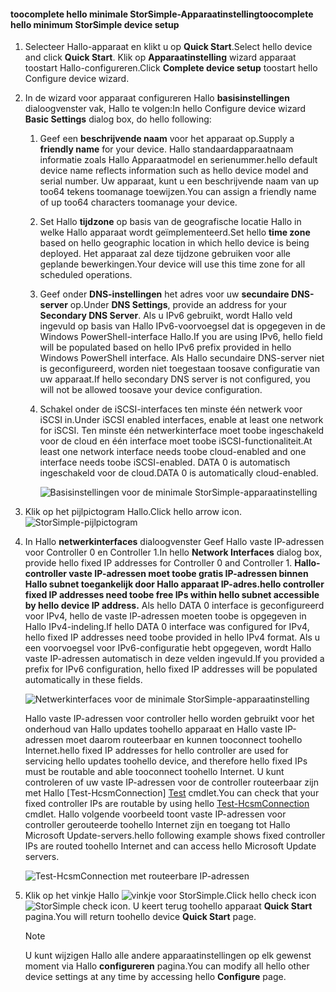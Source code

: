 <!--author=alkohli last changed: 9/17/15-->

#### <a name="toocomplete-hello-minimum-storsimple-device-setup"></a><span data-ttu-id="74985-101">toocomplete hello minimale StorSimple-Apparaatinstelling</span><span class="sxs-lookup"><span data-stu-id="74985-101">toocomplete hello minimum StorSimple device setup</span></span>
1. <span data-ttu-id="74985-102">Selecteer Hallo-apparaat en klikt u op **Quick Start**.</span><span class="sxs-lookup"><span data-stu-id="74985-102">Select hello device and click **Quick Start**.</span></span> <span data-ttu-id="74985-103">Klik op **Apparaatinstelling** wizard apparaat toostart Hallo-configureren.</span><span class="sxs-lookup"><span data-stu-id="74985-103">Click **Complete device setup** toostart hello Configure device wizard.</span></span>
2. <span data-ttu-id="74985-104">In de wizard voor apparaat configureren Hallo **basisinstellingen** dialoogvenster vak, Hallo te volgen:</span><span class="sxs-lookup"><span data-stu-id="74985-104">In hello Configure device wizard **Basic Settings** dialog box, do hello following:</span></span>
   
   1. <span data-ttu-id="74985-105">Geef een **beschrijvende naam** voor het apparaat op.</span><span class="sxs-lookup"><span data-stu-id="74985-105">Supply a **friendly name** for your device.</span></span> <span data-ttu-id="74985-106">Hallo standaardapparaatnaam informatie zoals Hallo Apparaatmodel en serienummer.</span><span class="sxs-lookup"><span data-stu-id="74985-106">hello default device name reflects information such as hello device model and serial number.</span></span> <span data-ttu-id="74985-107">Uw apparaat, kunt u een beschrijvende naam van up too64 tekens toomanage toewijzen.</span><span class="sxs-lookup"><span data-stu-id="74985-107">You can assign a friendly name of up too64 characters toomanage your device.</span></span>
   2. <span data-ttu-id="74985-108">Set Hallo **tijdzone** op basis van de geografische locatie Hallo in welke Hallo apparaat wordt geïmplementeerd.</span><span class="sxs-lookup"><span data-stu-id="74985-108">Set hello **time zone** based on hello geographic location in which hello device is being deployed.</span></span> <span data-ttu-id="74985-109">Het apparaat zal deze tijdzone gebruiken voor alle geplande bewerkingen.</span><span class="sxs-lookup"><span data-stu-id="74985-109">Your device will use this time zone for all scheduled operations.</span></span>
   3. <span data-ttu-id="74985-110">Geef onder **DNS-instellingen** het adres voor uw **secundaire DNS-server** op.</span><span class="sxs-lookup"><span data-stu-id="74985-110">Under **DNS Settings**, provide an address for your **Secondary DNS Server**.</span></span> <span data-ttu-id="74985-111">Als u IPv6 gebruikt, wordt Hallo veld ingevuld op basis van Hallo IPv6-voorvoegsel dat is opgegeven in de Windows PowerShell-interface Hallo.</span><span class="sxs-lookup"><span data-stu-id="74985-111">If you are using IPv6, hello field will be populated based on hello IPv6 prefix provided in hello Windows PowerShell interface.</span></span> 
      <span data-ttu-id="74985-112">Als Hallo secundaire DNS-server niet is geconfigureerd, worden niet toegestaan toosave configuratie van uw apparaat.</span><span class="sxs-lookup"><span data-stu-id="74985-112">If hello secondary DNS server is not configured, you will not be allowed toosave your device configuration.</span></span>
   4. <span data-ttu-id="74985-113">Schakel onder de iSCSI-interfaces ten minste één netwerk voor iSCSI in.</span><span class="sxs-lookup"><span data-stu-id="74985-113">Under iSCSI enabled interfaces, enable at least one network for iSCSI.</span></span> <span data-ttu-id="74985-114">Ten minste één netwerkinterface moet toobe ingeschakeld voor de cloud en één interface moet toobe iSCSI-functionaliteit.</span><span class="sxs-lookup"><span data-stu-id="74985-114">At least one network interface needs toobe cloud-enabled and one interface needs toobe iSCSI-enabled.</span></span> <span data-ttu-id="74985-115">DATA 0 is automatisch ingeschakeld voor de cloud.</span><span class="sxs-lookup"><span data-stu-id="74985-115">DATA 0 is automatically cloud-enabled.</span></span>
      
      ![Basisinstellingen voor de minimale StorSimple-apparaatinstelling](./media/storsimple-complete-minimum-device-setup-u1/HCS_MinDeviceSetupBasicSettings1-include.png)
3. <span data-ttu-id="74985-117">Klik op het pijlpictogram Hallo.</span><span class="sxs-lookup"><span data-stu-id="74985-117">Click hello arrow icon.</span></span> ![StorSimple-pijlpictogram](./media/storsimple-complete-minimum-device-setup/HCS_ArrowIcon-include.png)
4. <span data-ttu-id="74985-119">In Hallo **netwerkinterfaces** dialoogvenster Geef Hallo vaste IP-adressen voor Controller 0 en Controller 1.</span><span class="sxs-lookup"><span data-stu-id="74985-119">In hello **Network Interfaces** dialog box, provide hello fixed IP addresses for Controller 0 and Controller 1.</span></span> <span data-ttu-id="74985-120">**Hallo-controller vaste IP-adressen moet toobe gratis IP-adressen binnen Hallo subnet toegankelijk door Hallo apparaat IP-adres.**</span><span class="sxs-lookup"><span data-stu-id="74985-120">**hello controller fixed IP addresses need toobe free IPs within hello subnet accessible by hello device IP address.**</span></span> <span data-ttu-id="74985-121">Als hello DATA 0 interface is geconfigureerd voor IPv4, hello de vaste IP-adressen moeten toobe is opgegeven in Hallo IPv4-indeling.</span><span class="sxs-lookup"><span data-stu-id="74985-121">If hello DATA 0 interface was configured for IPv4, hello fixed IP addresses need toobe provided in hello IPv4 format.</span></span> <span data-ttu-id="74985-122">Als u een voorvoegsel voor IPv6-configuratie hebt opgegeven, wordt Hallo vaste IP-adressen automatisch in deze velden ingevuld.</span><span class="sxs-lookup"><span data-stu-id="74985-122">If you provided a prefix for IPv6 configuration, hello fixed IP addresses will be populated automatically in these fields.</span></span>

    ![Netwerkinterfaces voor de minimale StorSimple-apparaatinstelling](./media/storsimple-complete-minimum-device-setup-u1/HCS_MinDeviceSetupNetworkInterfaces2-include.png)

    <span data-ttu-id="74985-124">Hallo vaste IP-adressen voor controller hello worden gebruikt voor het onderhoud van Hallo updates toohello apparaat en Hallo vaste IP-adressen moet daarom routeerbaar en kunnen tooconnect toohello Internet.</span><span class="sxs-lookup"><span data-stu-id="74985-124">hello fixed IP addresses for hello controller are used for servicing hello updates toohello device, and therefore hello fixed IPs must be routable and able tooconnect toohello Internet.</span></span> <span data-ttu-id="74985-125">U kunt controleren of uw vaste IP-adressen voor de controller routeerbaar zijn met Hallo [Test-HcsmConnection] [ Test] cmdlet.</span><span class="sxs-lookup"><span data-stu-id="74985-125">You can check that your fixed controller IPs are routable by using hello [Test-HcsmConnection][Test] cmdlet.</span></span> <span data-ttu-id="74985-126">Hallo volgende voorbeeld toont vaste IP-adressen voor controller gerouteerde toohello Internet zijn en toegang tot Hallo Microsoft Update-servers.</span><span class="sxs-lookup"><span data-stu-id="74985-126">hello following example shows fixed controller IPs are routed toohello Internet and can access hello Microsoft Update servers.</span></span> 

     ![Test-HcsmConnection met routeerbare IP-adressen](./media/storsimple-complete-minimum-device-setup-u1/Test-HcsmConnectionOutputRegisteredDevice.png)

1. <span data-ttu-id="74985-128">Klik op het vinkje Hallo ![vinkje voor StorSimple](./media/storsimple-complete-minimum-device-setup/HCS_CheckIcon-include.png).</span><span class="sxs-lookup"><span data-stu-id="74985-128">Click hello check icon ![StorSimple check icon](./media/storsimple-complete-minimum-device-setup/HCS_CheckIcon-include.png).</span></span>
   <span data-ttu-id="74985-129">U keert terug toohello apparaat **Quick Start** pagina.</span><span class="sxs-lookup"><span data-stu-id="74985-129">You will return toohello device **Quick Start** page.</span></span>
   
   > [!NOTE]
   > <span data-ttu-id="74985-130">U kunt wijzigen Hallo alle andere apparaatinstellingen op elk gewenst moment via Hallo **configureren** pagina.</span><span class="sxs-lookup"><span data-stu-id="74985-130">You can modify all hello other device settings at any time by accessing hello **Configure** page.</span></span>
   > 
   > 

<!--Link reference-->
[Test]: https://technet.microsoft.com/library/dn715782(v=wps.630).aspx